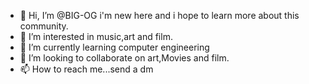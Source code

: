 - 👋 Hi, I’m @BIG-OG i'm new here and i hope to learn more about this community.
- 👀 I’m interested in music,art and film.
- 🌱 I’m currently learning computer engineering 
- 💞️ I’m looking to collaborate on art,Movies and film.
- 📫 How to reach me...send a dm

<!---
BIG-OG/BIG-OG is a ✨ special ✨ repository because its `README.md` (this file) appears on your GitHub profile.
You can click the Preview link to take a look at your changes.
--->
